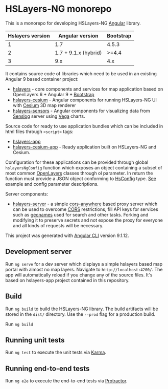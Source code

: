 # HSLayers-NG monorepo

This is a monorepo for developing HSLayers-NG [Angular](https://angular.io/guide/creating-libraries) library. 

| Hslayers version | Angular version     | Bootstrap   |
| ---------------- | -----------------   |------------ |
| 1                | 1.7                 | 4.5.3       |
| 2                | 1.7 + 9.1.x (hybrid)| >=4.4       |
| 3                | 9.x                 | 4.x         |

It contains source code of libraries which need to be used in an existing Angular 9 based container project:
+ [hslayers](./projects/hslayers) - core components and services for map application based on OpenLayers 6 + Angular 9 + [Bootstrap](https://getbootstrap.com/)
+ [hslayers-cesium](./projects/hslayers-cesium) - Angular components for running HSLayers-NG UI with [Cesium](https://cesium.com/cesiumjs/) 3D map renderer
+ [hslayers-sensors](./projects/hslayers-sensors) - Angular components for visualizing data from [Senslog](https://www.senslog.org/) server using [Vega](https://vega.github.io/vega/) charts.


Source code for ready to use application bundles which can be included in html files through `<script>` tags:
+ [hslayers-app](./projects/hslayers-app)
+ [hslayers-cesium-app](./projects/hslayers-cesium-app) - Ready application built on HSLayers-NG and Cesium.

Configuration for these applications can be provided through global `hslayersNgConfig` function which exposes an object containing a subset of most common [OpenLayers](https://openlayers.org/en/latest/apidoc/) classes through ol parameter. In return the function must provide a JSON object conforming to [HsConfig](./projects/hslayers/src/config.service.ts) type. [See](https://github.com/hslayers/hslayers-ng/wiki/Config-parameters) example and config parameter descriptions. 


Server components:
+ [hslayers-server](./projects/hslayers-proxy) - a simple [cors-anywhere](https://www.npmjs.com/package/cors-anywhere) based proxy server which can be used to overcome [CORS](https://developer.mozilla.org/en-US/docs/Web/HTTP/CORS) restrictions, fill API keys for services such as [geonames](https://www.geonames.org/) used for search and other tasks. Forking and modifying it to preserve secrets and not expose the proxy for everyone and all kinds of requests will be necessary.

This project was generated with [Angular CLI](https://github.com/angular/angular-cli) version 9.1.12.

## Development server

Run `ng serve` for a dev server which displays a simple hslayers based map portal with almost no map layers. Navigate to `http://localhost:4200/`. The app will automatically reload if you change any of the source files. It's based on hslayers-app project contained in this repository.

## Build

Run `ng build` to build the HSLayers-NG library. The build artifacts will be stored in the `dist/` directory. Use the `--prod` flag for a production build.

Run `ng build`

## Running unit tests

Run `ng test` to execute the unit tests via [Karma](https://karma-runner.github.io).

## Running end-to-end tests

Run `ng e2e` to execute the end-to-end tests via [Protractor](http://www.protractortest.org/).

